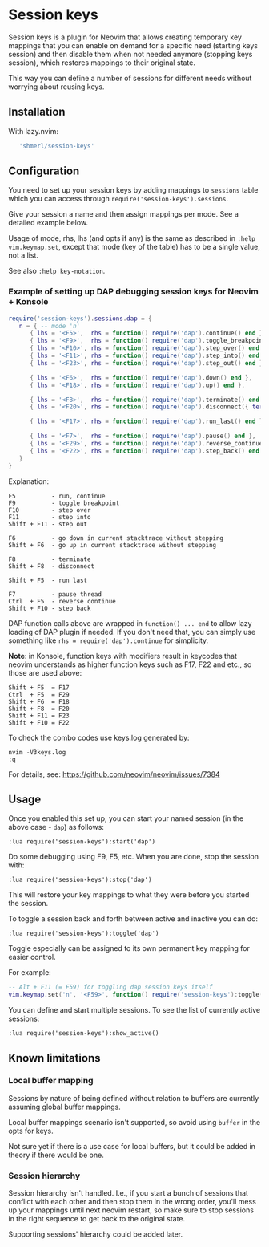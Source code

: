 # Session keys

Session keys is a plugin for Neovim that allows creating temporary key mappings that you can enable on demand
for a specific need (starting keys session) and then disable them when not needed anymore (stopping keys session),
which restores mappings to their original state.

This way you can define a number of sessions for different needs without worrying about reusing keys.

## Installation

With lazy.nvim:

```lua
   'shmerl/session-keys'
```

## Configuration

You need to set up your session keys by adding mappings to `sessions` table which you can access through
`require('session-keys').sessions`.

Give your session a name and then assign mappings per mode. See a detailed example below.

Usage of mode, rhs, lhs (and opts if any) is the same as described in `:help vim.keymap.set`,
except that mode (key of the table) has to be a single value, not a list.

See also `:help key-notation`.

### Example of setting up DAP debugging session keys for Neovim + Konsole

```lua
require('session-keys').sessions.dap = {
   n = { -- mode 'n'
      { lhs = '<F5>',  rhs = function() require('dap').continue() end },
      { lhs = '<F9>',  rhs = function() require('dap').toggle_breakpoint() end },
      { lhs = '<F10>', rhs = function() require('dap').step_over() end },
      { lhs = '<F11>', rhs = function() require('dap').step_into() end },
      { lhs = '<F23>', rhs = function() require('dap').step_out() end },

      { lhs = '<F6>',  rhs = function() require('dap').down() end },
      { lhs = '<F18>', rhs = function() require('dap').up() end },

      { lhs = '<F8>',  rhs = function() require('dap').terminate() end },
      { lhs = '<F20>', rhs = function() require('dap').disconnect({ terminateDebuggee = false }) end },

      { lhs = '<F17>', rhs = function() require('dap').run_last() end },

      { lhs = '<F7>',  rhs = function() require('dap').pause() end },
      { lhs = '<F29>', rhs = function() require('dap').reverse_continue() end },
      { lhs = '<F22>', rhs = function() require('dap').step_back() end }
   }
}
```

Explanation:

```
F5          - run, continue
F9          - toggle breakpoint
F10         - step over
F11         - step into      
Shift + F11 - step out

F6          - go down in current stacktrace without stepping
Shift + F6  - go up in current stacktrace without stepping

F8          - terminate
Shift + F8  - disconnect

Shift + F5  - run last

F7          - pause thread
Ctrl  + F5  - reverse continue
Shift + F10 - step back
```

DAP function calls above are wrapped in `function() ... end` to allow lazy loading of DAP plugin if needed.
If you don't need that, you can simply use something like `rhs = require('dap').continue` for simplicity.

**Note**: in Konsole, function keys with modifiers result in keycodes that neovim understands as higher function keys
  such as F17, F22 and etc., so those are used above:

```
Shift + F5  = F17
Ctrl  + F5  = F29
Shift + F6  = F18
Shift + F8  = F20
Shift + F11 = F23
Shift + F10 = F22
```

To check the combo codes use keys.log generated by:

```
nvim -V3keys.log
:q
```

For details, see: https://github.com/neovim/neovim/issues/7384

## Usage

Once you enabled this set up, you can start your named session (in the above case - `dap`) as follows:

```vim
:lua require('session-keys'):start('dap')
```

Do some debugging using F9, F5, etc. When you are done, stop the session with:

```vim
:lua require('session-keys'):stop('dap')
```

This will restore your key mappings to what they were before you started the session.

To toggle a session back and forth between active and inactive you can do:

```vim
:lua require('session-keys'):toggle('dap')
```

Toggle especially can be assigned to its own permanent key mapping for easier control.

For example:

```lua
-- Alt + F11 (= F59) for toggling dap session keys itself
vim.keymap.set('n', '<F59>', function() require('session-keys'):toggle('dap') end)

```

You can define and start multiple sessions. To see the list of currently active sessions:

```vim
:lua require('session-keys'):show_active()
```

## Known limitations

### Local buffer mapping

Sessions by nature of being defined without relation to buffers are currently assuming global buffer mappings.

Local buffer mappings scenario isn't supported, so avoid using `buffer` in the opts for keys.

Not sure yet if there is a use case for local buffers, but it could be added in theory if there would be one.

### Session hierarchy

Session hierarchy isn't handled. I.e., if you start a bunch of sessions that conflict with each other and then stop them in the wrong order,
you'll mess up your mappings until next neovim restart, so make sure to stop sessions in the right sequence to get back to the original state.

Supporting sessions' hierarchy could be added later.
